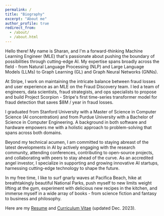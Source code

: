 ```yaml
---
permalink: /
title: "Biography"
excerpt: "About me"
author_profile: true
redirect_from:
  - /about/
  - /about.html
---
```

Hello there! My name is Sharan, and I'm a forward-thinking Machine Learning Engineer (MLE) that's passionate about pushing the boundary of possibilities through cutting-edge AI. My expertise spans broadly across the field - from Natural Language Processing (NLP) and Large Language Models (LLMs) to Graph Learning (GL) and Graph Neural Networks (GNNs).

At Stripe, I work on maintaining the intricate balance between fraud losses and user experience as an MLE on the Fraud Discovery team. I led a team of engineers, data scientists, fraud strategists, and ops specialists to propose and build Project Scorpion - Stripe's first time-series transformer model for fraud detection that saves $8M / year in fraud losses.  

I graduated from Stanford University with a Master of Science in Computer Science (AI concentration) and from Purdue University with a Bachelor of Science in Computer Engineering. A background in both software and hardware empowers me with a holistic approach to problem-solving that spans across both domains.

Beyond my technical acumen, I am committed to staying abreast of the latest developments in AI by actively engaging with the research community, attending conferences, contributing to open-source projects, and collaborating with peers to stay ahead of the curve. As an accredited angel investor, I specialize in supporting and growing innovative AI startups, harnessing cutting-edge technology to shape the future.

In my free time, I like to surf gnarly waves at Pacifica Beach, hike at breathtakingly beautiful National Parks, push myself to new limits weight lifting at the gym, experiment with delicious new recipes in the kitchen, and immerse myself in a wide array of books - from science fiction and fantasy to business and philosophy.

Here are my [Resume](https://sharanramjee.github.io/files/Sharan_Ramjee_Resume.pdf) and [Curriculum Vitae](https://sharanramjee.github.io/files/Sharan_Ramjee_CV.pdf) (updated Dec. 2023).
